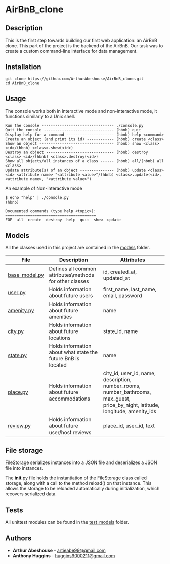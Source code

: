 # AirBnB_clone

## Description
This is the first step towards building our first web application: an AirBnB clone. This part of the project is the backend of the AirBnB. Our task was to create a custom command-line interface for data management.

## Installation
```
git clone https://github.com/ArthurAbeshouse/AirBnB_clone.git
cd AirBnB_clone
```

## Usage
The console works both in interactive mode and non-interactive mode, it functions similarly to a Unix shell.

``` 	    	       	  	      	       
Run the console -------------------------------- ./console.py
Quit the console ------------------------------- (hbnb) quit
Display help for a command --------------------- (hbnb) help <command>
Create an object (and print its id) ------------ (hbnb) create <class>
Show an object --------------------------------- (hbnb) show <class> <id>/(hbnb) <class>.show(<id>)
Destroy an object ------------------------------ (hbnb) destroy <class> <id>/(hbnb) <class>.destroy(<id>)
Show all objects/all instances of a class ------ (hbnb) all/(hbnb) all <class>
Update attribute(s) of an object --------------- (hbnb) update <class> <id> <attribute name> "<attribute value>"/(hbnb) <class>.update(<id>, <attribute name>, "<attribute value>")
```
An example of Non-interactive mode
```
$ echo "help" | ./console.py
(hbnb)

Documented commands (type help <topic>):
========================================
EOF  all  create  destroy  help  quit  show  update
```

## Models
All the classes used in this project are contained in the [models](./models/)  folder.

File | Description | Attributes
---- |-------------|-----------
[base_model.py](./models/base_model.py) | Defines all common attributes\methods for other classes | id, created_at, updated_at
[user.py](./models/user.py) | Holds information about future users | first_name, last_name, email, password
[amenity.py](./models/amenity.py) | Holds information about future amenities | name
[city.py](./models/city.py) | Holds information about future locations | state_id, name
[state.py](./models/state.py) | Holds information about what state the future BnB is located | name
[place.py](./models/place.py) | Holds information about future accommodations | city_id, user_id, name, description, number_rooms, number_bathrooms, max_guest, price_by_night, latitude, longitude, amenity_ids
[review.py](./models/review.py) | Holds information about future user/host reviews | place_id, user_id, text 

## File storage
[FileStorage](./models/engine/file_storage.py) serializes instances into a JSON file and deserializes a JSON file into instances.

The [__init__.py](./models/__init__.py) file holds the instantiation of the FileStorage class called storage, along with a call to the method reload() on that instance. This allows the storage to be reloaded automatically during initialization, which recovers serialized data.

## Tests
All unittest modules can be found in the [test_models](./tests/test_models/) folder.

## Authors
* **Arthur Abeshouse** - [artieabe99@gmail.com](https://github.com/ArthurAbeshouse)
*  **Anthony Huggins** - [huggins9000211@gmail.com](https://github.com/huggins9000211)